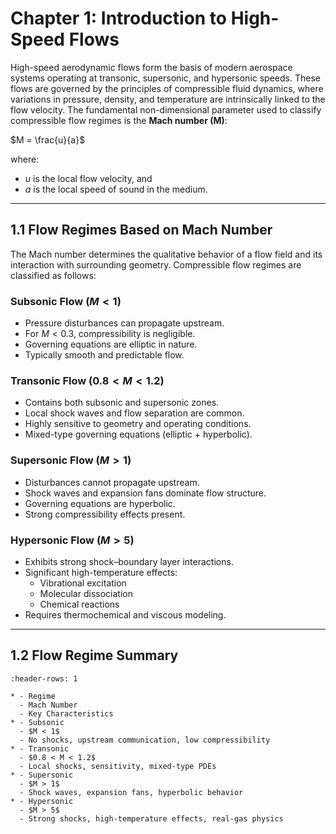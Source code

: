 # Chapter 1: Introduction to High-Speed Flows

High-speed aerodynamic flows form the basis of modern aerospace systems operating at transonic, supersonic, and hypersonic speeds. These flows are governed by the principles of compressible fluid dynamics, where variations in pressure, density, and temperature are intrinsically linked to the flow velocity. The fundamental non-dimensional parameter used to classify compressible flow regimes is the **Mach number (M)**:

$M = \frac{u}{a}$

where:
- $u$ is the local flow velocity, and
- $a$ is the local speed of sound in the medium.

---

## 1.1 Flow Regimes Based on Mach Number

The Mach number determines the qualitative behavior of a flow field and its interaction with surrounding geometry. Compressible flow regimes are classified as follows:

### Subsonic Flow ($M < 1$)
- Pressure disturbances can propagate upstream.
- For $M < 0.3$, compressibility is negligible.
- Governing equations are elliptic in nature.
- Typically smooth and predictable flow.

### Transonic Flow ($0.8 < M < 1.2$)
- Contains both subsonic and supersonic zones.
- Local shock waves and flow separation are common.
- Highly sensitive to geometry and operating conditions.
- Mixed-type governing equations (elliptic + hyperbolic).

### Supersonic Flow ($M > 1$)
- Disturbances cannot propagate upstream.
- Shock waves and expansion fans dominate flow structure.
- Governing equations are hyperbolic.
- Strong compressibility effects present.

### Hypersonic Flow ($M > 5$)
- Exhibits strong shock–boundary layer interactions.
- Significant high-temperature effects:
  - Vibrational excitation
  - Molecular dissociation
  - Chemical reactions
- Requires thermochemical and viscous modeling.

---

## 1.2 Flow Regime Summary

```{list-table} Flow Regimes by Mach Number
:header-rows: 1

* - Regime
  - Mach Number
  - Key Characteristics
* - Subsonic
  - $M < 1$
  - No shocks, upstream communication, low compressibility
* - Transonic
  - $0.8 < M < 1.2$
  - Local shocks, sensitivity, mixed-type PDEs
* - Supersonic
  - $M > 1$
  - Shock waves, expansion fans, hyperbolic behavior
* - Hypersonic
  - $M > 5$
  - Strong shocks, high-temperature effects, real-gas physics
